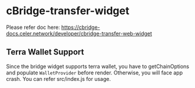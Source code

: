 # cBridge-transfer-widget

Please refer doc here: https://cbridge-docs.celer.network/developer/cbridge-transfer-web-widget

## Terra Wallet Support

Since the bridge widget supports terra wallet, you have to getChainOptions and populate `WalletProvider` before render. Otherwise, you will face app crash. You can refer src/index.js for usage.
